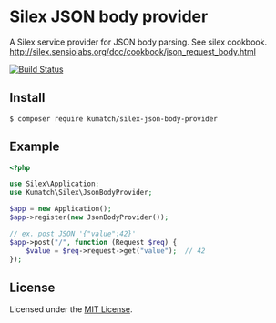 Silex JSON body provider
===========

A Silex service provider for JSON body parsing.
See silex cookbook. http://silex.sensiolabs.org/doc/cookbook/json_request_body.html

[![Build Status](https://travis-ci.org/kumatch/silex-json-body-provider.png?branch=master)](https://travis-ci.org/kumatch/silex-json-body-provider)

Install
-----

    $ composer require kumatch/silex-json-body-provider


Example
-----

```php
<?php

use Silex\Application;
use Kumatch\Silex\JsonBodyProvider;

$app = new Application();
$app->register(new JsonBodyProvider());

// ex. post JSON '{"value":42}'
$app->post("/", function (Request $req) {
    $value = $req->request->get("value");  // 42
});
```


License
--------

Licensed under the [MIT License](http://kumatch.mit-license.org/).
